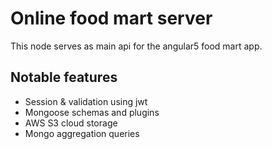 # Online food mart server

This node serves as main api for the angular5 food mart app.

## Notable features

- Session & validation using jwt
- Mongoose schemas and plugins
- AWS S3 cloud storage
- Mongo aggregation queries
